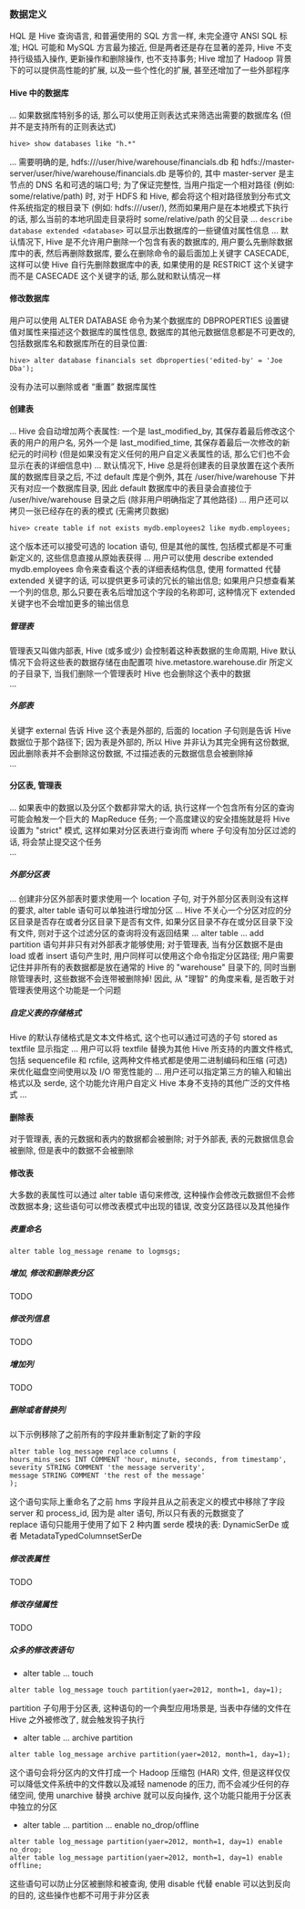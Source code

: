### 数据定义
HQL 是 Hive 查询语言, 和普遍使用的 SQL 方言一样, 未完全遵守 ANSI SQL 标准; HQL 可能和 MySQL 方言最为接近, 但是两者还是存在显著的差异, Hive 不支持行级插入操作, 更新操作和删除操作, 也不支持事务; Hive 增加了 Hadoop 背景下的可以提供高性能的扩展, 以及一些个性化的扩展, 甚至还增加了一些外部程序

#### Hive 中的数据库
...
如果数据库特别多的话, 那么可以使用正则表达式来筛选出需要的数据库名 (但并不是支持所有的正则表达式)
```
hive> show databases like "h.*"
```
...
需要明确的是, hdfs:///user/hive/warehouse/financials.db 和 hdfs://master-server/user/hive/warehouse/financials.db 是等价的, 其中 master-server 是主节点的 DNS 名和可选的端口号; 为了保证完整性, 当用户指定一个相对路径 (例如: some/relative/path) 时, 对于 HDFS 和 Hive, 都会将这个相对路径放到分布式文件系统指定的根目录下 (例如: hdfs:///user/<user-name>), 然而如果用户是在本地模式下执行的话, 那么当前的本地巩固走目录将时 some/relative/path 的父目录
...
`describe database extended <database>` 可以显示出数据库的一些键值对属性信息
...
默认情况下, Hive 是不允许用户删除一个包含有表的数据库的, 用户要么先删除数据库中的表, 然后再删除数据库, 要么在删除命令的最后面加上关键字 CASECADE, 这样可以使 Hive 自行先删除数据库中的表, 如果使用的是 RESTRICT 这个关键字而不是 CASECADE 这个关键字的话, 那么就和默认情况一样

#### 修改数据库
用户可以使用 ALTER DATABASE 命令为某个数据库的 DBPROPERTIES 设置键值对属性来描述这个数据库的属性信息, 数据库的其他元数据信息都是不可更改的, 包括数据库名和数据库所在的目录位置:
```
hive> alter database financials set dbproperties('edited-by' = 'Joe Dba');
```
没有办法可以删除或者 “重置” 数据库属性

#### 创建表
...
Hive 会自动增加两个表属性: 一个是 last_modified_by, 其保存着最后修改这个表的用户的用户名, 另外一个是 last_modified_time, 其保存着最后一次修改的新纪元的时间秒 (但是如果没有定义任何的用户自定义表属性的话, 那么它们也不会显示在表的详细信息中)
...
默认情况下, Hive 总是将创建表的目录放置在这个表所属的数据库目录之后, 不过 default 库是个例外, 其在 /user/hive/warehouse 下并灭有对应一个数据库目录, 因此 default 数据库中的表目录会直接位于 /user/hive/warehouse 目录之后 (除非用户明确指定了其他路径)
...
用户还可以拷贝一张已经存在的表的模式 (无需拷贝数据)
```
hive> create table if not exists mydb.employees2 like mydb.employees;
```
这个版本还可以接受可选的 location 语句, 但是其他的属性, 包括模式都是不可重新定义的, 这些信息直接从原始表获得
...
用户可以使用 describe extended mydb.employees 命令来查看这个表的详细表结构信息, 使用 formatted 代替 extended 关键字的话, 可以提供更多可读的冗长的输出信息; 如果用户只想查看某一个列的信息, 那么只要在表名后增加这个字段的名称即可, 这种情况下 extended 关键字也不会增加更多的输出信息

##### 管理表
管理表又叫做内部表, Hive (或多或少) 会控制着这种表数据的生命周期, Hive 默认情况下会将这些表的数据存储在由配置项 hive.metastore.warehouse.dir 所定义的子目录下, 当我们删除一个管理表时 Hive 也会删除这个表中的数据  
...

##### 外部表
关键字 external 告诉 Hive 这个表是外部的, 后面的 location 子句则是告诉 Hive 数据位于那个路径下; 因为表是外部的, 所以 Hive 并非认为其完全拥有这份数据, 因此删除表并不会删除这份数据, 不过描述表的元数据信息会被删除掉  
...

#### 分区表, 管理表
...
如果表中的数据以及分区个数都非常大的话, 执行这样一个包含所有分区的查询可能会触发一个巨大的 MapReduce 任务; 一个高度建议的安全措施就是将 Hive 设置为 "strict" 模式, 这样如果对分区表进行查询而 where 子句没有加分区过滤的话, 将会禁止提交这个任务  
...

##### 外部分区表
...
创建非分区外部表时要求使用一个 location 子句, 对于外部分区表则没有这样的要求, alter table 语句可以单独进行增加分区
...
Hive 不关心一个分区对应的分区目录是否存在或者分区目录下是否有文件, 如果分区目录不存在或分区目录下没有文件, 则对于这个过滤分区的查询将没有返回结果
...
alter table ... add partition 语句并非只有对外部表才能够使用; 对于管理表, 当有分区数据不是由 load 或者 insert 语句产生时, 用户同样可以使用这个命令指定分区路径; 用户需要记住并非所有的表数据都是放在通常的 Hive 的 "warehouse" 目录下的, 同时当删除管理表时, 这些数据不会连带被删除掉! 因此, 从 "理智" 的角度来看, 是否敢于对管理表使用这个功能是一个问题

##### 自定义表的存储格式
Hive 的默认存储格式是文本文件格式, 这个也可以通过可选的子句 stored as textfile 显示指定
...
用户可以将 textfile 替换为其他 Hive 所支持的内置文件格式, 包括 sequencefile 和 rcfile, 这两种文件格式都是使用二进制编码和压缩 (可选) 来优化磁盘空间使用以及 I/O 带宽性能的
...
用户还可以指定第三方的输入和输出格式以及 serde, 这个功能允许用户自定义 Hive 本身不支持的其他广泛的文件格式
...

#### 删除表
对于管理表, 表的元数据和表内的数据都会被删除; 对于外部表, 表的元数据信息会被删除, 但是表中的数据不会被删除

#### 修改表
大多数的表属性可以通过 alter table 语句来修改, 这种操作会修改元数据但不会修改数据本身; 这些语句可以修改表模式中出现的错误, 改变分区路径以及其他操作

##### 表重命名
```
alter table log_message rename to logmsgs;
```

##### 增加, 修改和删除表分区
TODO

##### 修改列信息
TODO

##### 增加列
TODO

##### 删除或者替换列
以下示例移除了之前所有的字段并重新制定了新的字段
```
alter table log_message replace columns (
hours_mins_secs INT COMMENT 'hour, minute, seconds, from timestamp',
severity STRING COMMENT 'the message serverity',
message STRING COMMENT 'the rest of the message'
);
```
这个语句实际上重命名了之前 hms 字段并且从之前表定义的模式中移除了字段 server 和 process_id, 因为是 alter 语句, 所以只有表的元数据变了  
replace 语句只能用于使用了如下 2 种内置 serde 模块的表: DynamicSerDe 或者 MetadataTypedColumnsetSerDe

##### 修改表属性
TODO

##### 修改存储属性
TODO

##### 众多的修改表语句
- alter table ... touch
```
alter table log_message touch partition(yaer=2012, month=1, day=1);
```
partition 子句用于分区表, 这种语句的一个典型应用场景是, 当表中存储的文件在 Hive 之外被修改了, 就会触发钩子执行
- alter table ... archive partition
```
alter table log_message archive partition(yaer=2012, month=1, day=1);
```
这个语句会将分区内的文件打成一个 Hadoop 压缩包 (HAR) 文件, 但是这样仅仅可以降低文件系统中的文件数以及减轻 namenode 的压力, 而不会减少任何的存储空间, 使用 unarchive 替换 archive 就可以反向操作, 这个功能只能用于分区表中独立的分区
- alter table ... partition ... enable no_drop/offline
```
alter table log_message partition(yaer=2012, month=1, day=1) enable no_drop;
alter table log_message partition(yaer=2012, month=1, day=1) enable offline;
```
这些语句可以防止分区被删除和被查询, 使用 disable 代替 enable 可以达到反向的目的, 这些操作也都不可用于非分区表
